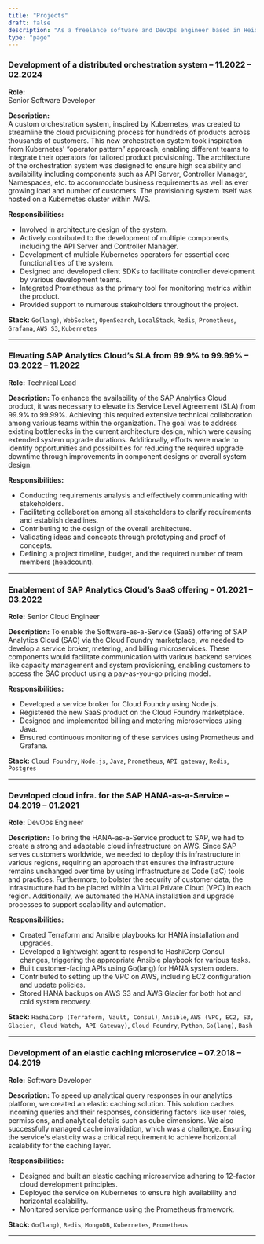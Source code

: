```yaml
---
title: "Projects"
draft: false
description: "As a freelance software and DevOps engineer based in Heidelberg, I offer tailor-made software solutions adapted to your requirements. My current focus lies on software architecture, backend development, data engineering, DevOps, and AWS."
type: "page"
---
```


### Development of a distributed orchestration system – 11.2022 – 02.2024

**Role:**  
Senior Software Developer

**Description:**  
A custom orchestration system, inspired by Kubernetes, was created to streamline the cloud provisioning process for hundreds of products across thousands of customers. This new orchestration system took inspiration from Kubernetes' “operator pattern” approach, enabling different teams to integrate their operators for tailored product provisioning. The architecture of the orchestration system was designed to ensure high scalability and availability including components such as API Server, Controller Manager, Namespaces, etc. to accommodate business requirements as well as ever growing load and number of customers. The provisioning system itself was hosted on a Kubernetes cluster within AWS.  

**Responsibilities:**
- Involved in architecture design of the system.
- Actively contributed to the development of multiple components,
including the API Server and Controller Manager.
- Development of multiple Kubernetes operators for essential core functionalities of the system.
- Designed and developed client SDKs to facilitate controller development
by various development teams.
- Integrated Prometheus as the primary tool for monitoring metrics
within the product.
- Provided support to numerous stakeholders throughout the project.

**Stack:**
`Go(lang)`, `WebSocket`, `OpenSearch`, `LocalStack`, `Redis`, `Prometheus`, `Grafana`, `AWS S3`, `Kubernetes`

---

### Elevating SAP Analytics Cloud’s SLA from 99.9% to 99.99% – 03.2022 – 11.2022

**Role:**
Technical Lead

**Description:**
To enhance the availability of the SAP Analytics Cloud product, it was necessary to elevate its Service Level Agreement (SLA) from 99.9% to 99.99%. Achieving this required extensive technical collaboration among various teams within the organization. The goal was to address existing bottlenecks in the current architecture design, which were causing extended system upgrade durations. Additionally, efforts were made to identify opportunities and possibilities for reducing the required upgrade downtime through improvements in component designs or overall system design.
      
**Responsibilities:**
- Conducting requirements analysis and effectively communicating with stakeholders.
- Facilitating collaboration among all stakeholders to clarify requirements and establish deadlines.
- Contributing to the design of the overall architecture.
- Validating ideas and concepts through prototyping and proof of
concepts.
- Defining a project timeline, budget, and the required number of team members (headcount).

---

### Enablement of SAP Analytics Cloud’s SaaS offering – 01.2021 – 03.2022

**Role:**
Senior Cloud Engineer

**Description:**
To enable the Software-as-a-Service (SaaS) offering of SAP Analytics Cloud (SAC) via the Cloud Foundry marketplace, we needed to develop a service broker, metering, and billing microservices. These components would facilitate communication with various backend services like capacity management and system provisioning, enabling customers to access the SAC product using a pay-as-you-go pricing model.
      
**Responsibilities:**
- Developed a service broker for Cloud Foundry using Node.js.
- Registered the new SaaS product on the Cloud Foundry marketplace.
- Designed and implemented billing and metering microservices using
Java.
- Ensured continuous monitoring of these services using Prometheus and
Grafana.

**Stack:**
`Cloud Foundry`, `Node.js`, `Java`, `Prometheus`, `API gateway`, `Redis`, `Postgres`

---

### Developed cloud infra. for the SAP HANA-as-a-Service – 04.2019 – 01.2021


**Role:**
DevOps Engineer

**Description:**
To bring the HANA-as-a-Service product to SAP, we had to create a strong and adaptable cloud infrastructure on AWS. Since SAP serves customers worldwide, we needed to deploy this infrastructure in various regions, requiring an approach that ensures the infrastructure remains unchanged over time by using Infrastructure as Code (IaC) tools and practices. Furthermore, to bolster the security of customer data, the infrastructure had to be placed within a Virtual Private Cloud (VPC) in each region. Additionally, we automated the HANA installation and upgrade processes to support scalability and automation.
      
**Responsibilities:**
- Created Terraform and Ansible playbooks for HANA installation and upgrades.
- Developed a lightweight agent to respond to HashiCorp Consul changes, triggering the appropriate Ansible playbook for various tasks.
- Built customer-facing APIs using Go(lang) for HANA system orders.   
- Contributed to setting up the VPC on AWS, including EC2 configuration
and update policies.
- Stored HANA backups on AWS S3 and AWS Glacier for both hot and cold
system recovery.

**Stack:**
`HashiCorp (Terraform, Vault, Consul)`, `Ansible`, `AWS (VPC, EC2, S3, Glacier, Cloud Watch, API Gateway)`, `Cloud Foundry`, `Python`, `Go(lang)`, `Bash`</td>
    
---

### Development of an elastic caching microservice – 07.2018 – 04.2019


**Role:**
Software Developer

**Description:**
To speed up analytical query responses in our analytics platform, we created an elastic caching solution. This solution caches incoming queries and their responses, considering factors like user roles, permissions, and analytical details such as cube dimensions. We also successfully managed cache invalidation, which was a challenge. Ensuring the service's elasticity was a critical requirement to achieve horizontal scalability for the caching layer.
      
**Responsibilities:**
- Designed and built an elastic caching microservice adhering to 12-factor cloud development principles.
- Deployed the service on Kubernetes to ensure high availability and horizontal scalability.
- Monitored service performance using the Prometheus framework.

**Stack:**
`Go(lang)`, `Redis`, `MongoDB`, `Kubernetes`, `Prometheus`

---
